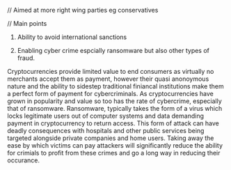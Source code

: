// Aimed at more right wing parties eg conservatives

// Main points

1. Ability to avoid international sanctions 

2. Enabling cyber crime espcially ransomware but also other types of fraud. 

Cryptocurrencies provide limited value to end consumers as virtually no merchants accept them as payment, however their quasi anonoymous nature and the ability
to sidestep traditional finiancal institutions make them a perfect form of payment for cybercriminals. As cryptocurrencies have grown in popularity and value so
too has the rate of cybercrime, especially that of ransomware. Ransomware, typically takes the form of a virus which locks legitimate users out of computer systems
and data demanding payment in cryptocurrency to return access. This form of attack can have deadly consequences with hospitals and other public services being 
targeted alongside private companies and home users. Taking away the ease by which victims can pay attackers will significantly reduce the ability for crimials to
profit from these crimes and go a long way in reducing their occurance.
